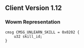## Client Version 1.12

### Wowm Representation
```rust,ignore
cmsg CMSG_UNLEARN_SKILL = 0x0202 {
    u32 skill_id;    
}

```
